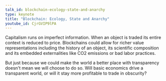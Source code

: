 ```yaml
---
talk_id: blockchain-ecology-state-and-anarchy
type: keynote
title: "Blockchain: Ecology, State and Anarchy"
youtube_id: CjrGVIP9lPA
---
```


Capitalism runs on imperfect information. When an object is traded its entire context is reduced to price. Blockchains could allow for richer value representations including the history of an object, its scientific composition and its embedded externalities like CO2 emissions or bad labor practices.

But just because we could make the world a better place with transparency doesn't mean we will choose to do so. Will basic economics drive a transparent world, or will it stay more profitable to trade in obscurity?
